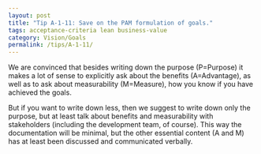 ```yaml
---
layout: post
title: "Tip A-1-11: Save on the PAM formulation of goals."
tags: acceptance-criteria lean business-value
category: Vision/Goals
permalink: /tips/A-1-11/
---
```

We are convinced that besides writing down the purpose (P=Purpose) it makes a lot of sense to explicitly ask about the benefits (A=Advantage), as well as to ask about measurability (M=Measure), how you know if you have achieved the goals. 

But if you want to write down less, then we suggest to write down only the purpose, but at least talk about benefits and measurability with stakeholders (including the development team, of course). This way the documentation will be minimal, but the other essential content (A and M) has at least been discussed and communicated verbally.
